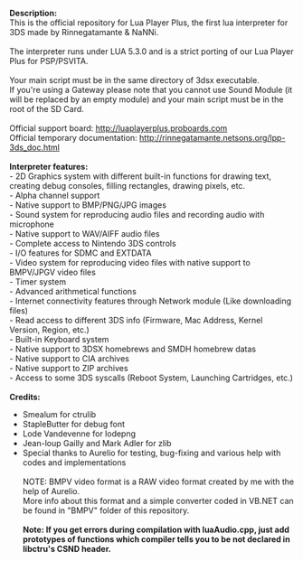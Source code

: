 <b>Description:</b><br>
This is the official repository for Lua Player Plus, the first lua interpreter for 3DS made by Rinnegatamante & NaNNi.
<br><br>
The interpreter runs under LUA 5.3.0 and is a strict porting of our Lua Player Plus for PSP/PSVITA.
<br><br>
Your main script must be in the same directory of 3dsx executable.<br>
If you're using a Gateway please note that you cannot use Sound Module (it will be replaced by an empty module) and your main script must be in the root of the SD Card.
<br><br>
Official support board: http://luaplayerplus.proboards.com<br>
Official temporary documentation: http://rinnegatamante.netsons.org/lpp-3ds_doc.html
<br><br>
<b>Interpreter features:</b>
<br>- 2D Graphics system with different built-in functions for drawing text, creating debug consoles, filling rectangles, drawing pixels, etc.
<br>- Alpha channel support
<br>- Native support to BMP/PNG/JPG images
<br>- Sound system for reproducing audio files and recording audio with microphone
<br>- Native support to WAV/AIFF audio files
<br>- Complete access to Nintendo 3DS controls
<br>- I/O features for SDMC and EXTDATA
<br>- Video system for reproducing video files with native support to BMPV/JPGV video files
<br>- Timer system
<br>- Advanced arithmetical functions
<br>- Internet connectivity features through Network module (Like downloading files)
<br>- Read access to different 3DS info (Firmware, Mac Address, Kernel Version, Region, etc.)
<br>- Built-in Keyboard system
<br>- Native support to 3DSX homebrews and SMDH homebrew datas
<br>- Native support to CIA archives
<br>- Native support to ZIP archives
<br>- Access to some 3DS syscalls (Reboot System, Launching Cartridges, etc.)
<br><br>
<b>Credits:</b><br>
- Smealum for ctrulib<br>
- StapleButter for debug font<br>
- Lode Vandevenne for lodepng<br>
- Jean-loup Gailly and Mark Adler for zlib<br>
- Special thanks to Aurelio for testing, bug-fixing and various help with codes and implementations
<br><br>
NOTE: BMPV video format is a RAW video format created by me with the help of Aurelio.<br>
More info about this format and a simple converter coded in VB.NET can be found in "BMPV" folder of this repository.<br><br>
<b>Note: If you get errors during compilation with luaAudio.cpp, just add prototypes of functions which compiler tells you to be not declared in libctru's CSND header.</b>
